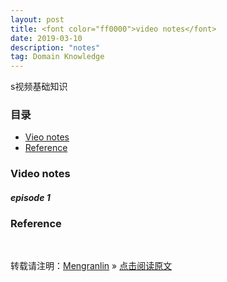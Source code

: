 ```yaml
---
layout: post
title: <font color="ff0000">video notes</font>
date: 2019-03-10
description: "notes"
tag: Domain Knowledge
---
```


s视频基础知识

### 目录

* [Vieo notes](#video-notes)
* [Reference](#reference)

### <a name="video-notes"></a>Video notes

#### ___episode 1___



### <a name="reference"></a>Reference


<br>

转载请注明：[Mengranlin](https://lmrshare.github.io) » [点击阅读原文](https://lmrshare.github.io/2015/09/iOS9_Note/) 
